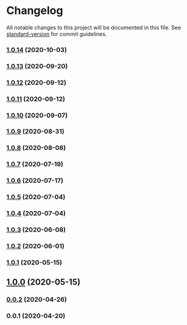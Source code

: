 # Changelog

All notable changes to this project will be documented in this file. See [standard-version](https://github.com/conventional-changelog/standard-version) for commit guidelines.

### [1.0.14](https://github.com/microlinkhq/lighthouse-viewer/compare/v1.0.13...v1.0.14) (2020-10-03)

### [1.0.13](https://github.com/microlinkhq/lighthouse-viewer/compare/v1.0.12...v1.0.13) (2020-09-20)

### [1.0.12](https://github.com/microlinkhq/lighthouse-viewer/compare/v1.0.11...v1.0.12) (2020-09-12)

### [1.0.11](https://github.com/microlinkhq/lighthouse-viewer/compare/v1.0.10...v1.0.11) (2020-09-12)

### [1.0.10](https://github.com/microlinkhq/lighthouse-viewer/compare/v1.0.9...v1.0.10) (2020-09-07)

### [1.0.9](https://github.com/microlinkhq/lighthouse-viewer/compare/v1.0.8...v1.0.9) (2020-08-31)

### [1.0.8](https://github.com/microlinkhq/lighthouse-viewer/compare/v1.0.7...v1.0.8) (2020-08-08)

### [1.0.7](https://github.com/microlinkhq/lighthouse-viewer/compare/v1.0.6...v1.0.7) (2020-07-19)

### [1.0.6](https://github.com/microlinkhq/lighthouse-viewer/compare/v1.0.5...v1.0.6) (2020-07-17)

### [1.0.5](https://github.com/microlinkhq/lighthouse-viewer/compare/v1.0.3...v1.0.5) (2020-07-04)

### [1.0.4](https://github.com/microlinkhq/lighthouse-viewer/compare/v1.0.3...v1.0.4) (2020-07-04)

### [1.0.3](https://github.com/microlinkhq/lighthouse-viewer/compare/v1.0.2...v1.0.3) (2020-06-08)

### [1.0.2](https://github.com/microlinkhq/lighthouse-viewer/compare/v1.0.1...v1.0.2) (2020-06-01)

### [1.0.1](https://github.com/microlinkhq/lighthouse-viewer/compare/v1.0.0...v1.0.1) (2020-05-15)

## [1.0.0](https://github.com/microlinkhq/lighthouse-viewer/compare/v0.0.2...v1.0.0) (2020-05-15)

### [0.0.2](https://github.com/microlinkhq/lighthouse-viewer/compare/v0.0.1...v0.0.2) (2020-04-26)

### 0.0.1 (2020-04-20)
